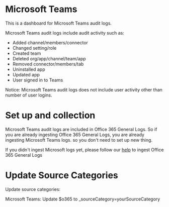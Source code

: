 # Microsoft Teams 

This is a dashboard for Microsoft Teams audit logs.

Microsoft Teams audit logs include audit activity such as:

* Added channel/members/connector
* Changed setting/role
* Created team
* Deleted org/app/channel/team/app
* Removed connector/members/tab
* Uninstalled app
* Updated app
* User signed in to Teams


Notice: Microsoft Teams audit logs does not include user activity other than number of user logins.


# Set up and collection

Microsoft Teams audit logs are included in Office 365 General Logs.
So if you are already ingesting Office 365 General Logs, you are already ingesting Microsoft Teams logs. 
so you don't need to set up new thing.

If you didn't ingest Microsoft logs yet, please follow our [help](https://help.sumologic.com/03Send-Data/Sources/02Sources-for-Hosted-Collectors/Microsoft-Office-365-Audit-Source) to ingest Office 365 General Logs

# Update Source Categories
Update source categories:

Microsoft Teams: Update $o365 to _sourceCategory=yourSourceCategory
